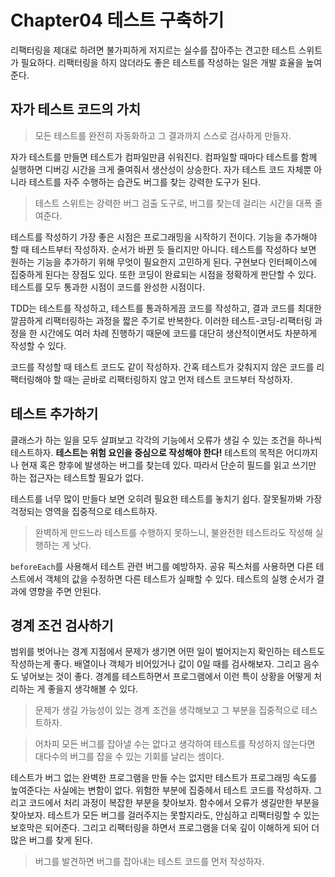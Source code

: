 # Chapter04 테스트 구축하기

리팩터링을 제대로 하려면 불가피하게 저지르는 실수를 잡아주는 견고한 테스트 스위트가 필요하다. 리팩터링을 하지 않더라도 좋은 테스트를 작성하는 일은 개발 효율을 높여준다.

## 자가 테스트 코드의 가치

> 모든 테스트를 완전히 자동화하고 그 결과까지 스스로 검사하게 만들자.

자가 테스트를 만들면 테스트가 컴파일만큼 쉬워진다. 컴파일할 때마다 테스트를 함께 실행하면 디버깅 시간을 크게 줄여줘서 생산성이 상승한다. 자가 테스트 코드 자체뿐 아니라 테스트를 자주 수행하는 습관도 버그를 찾는 강력한 도구가 된다.

> 테스트 스위트는 강력한 버그 검출 도구로, 버그를 찾는데 걸리는 시간을 대폭 줄여준다.

테스트를 작성하기 가장 좋은 시점은 프로그래밍을 시작하기 전이다. 기능을 추가해야 할 때 테스트부터 작성하자. 순서가 바뀐 듯 들리지만 아니다. 테스트를 작성하다 보면 원하는 기능을 추가하기 위해 무엇이 필요한지 고민하게 된다. 구현보다 인터페이스에 집중하게 된다는 장점도 있다. 또한 코딩이 완료되는 시점을 정확하게 판단할 수 있다. 테스트를 모두 통과한 시점이 코드를 완성한 시점이다.

TDD는 테스트를 작성하고, 테스트를 통과하게끔 코드를 작성하고, 결과 코드를 최대한 깔끔하게 리팩터링하는 과정을 짧은 주기로 반복한다. 이러한 테스트-코딩-리팩터링 과정을 한 시간에도 여러 차례 진행하기 때문에 코드를 대단히 생산적이면서도 차분하게 작성할 수 있다.

코드를 작성할 때 테스트 코드도 같이 작성하자. 간혹 테스트가 갖춰지지 않은 코드를 리팩터링해야 할 때는 곧바로 리팩터링하지 않고 먼저 테스트 코드부터 작성하자.

## 테스트 추가하기

클래스가 하는 일을 모두 살펴보고 각각의 기능에서 오류가 생길 수 있는 조건을 하나씩 테스트하자. **테스트는 위험 요인을 중심으로 작성해야 한다!** 테스트의 목적은 어디까지나 현재 혹은 향후에 발생하는 버그를 찾는데 있다. 따라서 단순히 필드를 읽고 쓰기만 하는 접근자는 테스트할 필요가 없다.

테스트를 너무 많이 만들다 보면 오히려 필요한 테스트를 놓치기 쉽다. 잘못될까봐 가장 걱정되는 영역을 집중적으로 테스트하자.

> 완벽하게 만드느라 테스트를 수행하지 못하느니, 불완전한 테스트라도 작성해 실행하는 게 낫다.

`beforeEach`를 사용해서 테스트 관련 버그를 예방하자. 공유 픽스처를 사용하면 다른 테스트에서 객체의 값을 수정하면 다른 테스트가 실패할 수 있다. 테스트의 실행 순서가 결과에 영향을 주면 안된다.

## 경계 조건 검사하기

범위를 벗어나는 경계 지점에서 문제가 생기면 어떤 일이 벌어지는지 확인하는 테스트도 작성하는게 좋다. 배열이나 객체가 비어있거나 값이 0일 때를 검사해보자. 그리고 음수도 넣어보는 것이 좋다. 경계를 테스트하면서 프로그램에서 이런 특이 상황을 어떻게 처리하는 게 좋을지 생각해볼 수 있다.

> 문제가 생길 가능성이 있는 경계 조건을 생각해보고 그 부분을 집중적으로 테스트하자.

> 어차피 모든 버그를 잡아낼 수는 없다고 생각하여 테스트를 작성하지 않는다면 대다수의 버그를 잡을 수 있는 기회를 날리는 셈이다.

테스트가 버그 없는 완벽한 프로그램을 만들 수는 없지만 테스트가 프로그래밍 속도를 높여준다는 사실에는 변함이 없다. 위험한 부분에 집중헤서 테스트 코드를 작성하자. 그리고 코드에서 처리 과정이 복잡한 부분을 찾아보자. 함수에서 오류가 생길만한 부분을 찾아보자. 테스트가 모든 버그를 걸러주지는 못할지라도, 안심하고 리팩터링할 수 있는 보호막은 되어준다. 그리고 리팩터링을 하면서 프로그램을 더욱 깊이 이해하게 되어 더 많은 버그를 찾게 된다.

> 버그를 발견하면 버그를 잡아내는 테스트 코드를 먼저 작성하자.

